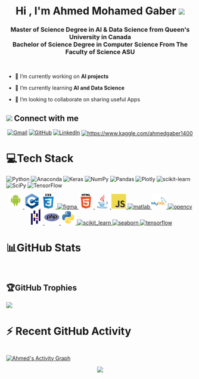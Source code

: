 <h1 align="center">Hi , I'm Ahmed Mohamed Gaber <img src="https://media.giphy.com/media/hvRJCLFzcasrR4ia7z/giphy.gif" width="35"></h1>

<h3 align="center">
Master of Science Degree in AI & Data Science from Queen's University in Canada <br>
Bachelor of Science Degree in Computer Science From The Faculty of Science ASU
</h3>
<br>

- 🔭 I’m currently working on **AI projects**

- 🌱 I’m currently learning **AI and Data Science**

- 👯 I’m looking to collaborate on sharing useful Apps

<!-- 👨‍💻 All of my projects are available at [https://github.com/Ahmed-M-G](https://github.com/Ahmed-M-G)

- 📫 How to reach me **gaber1400119@gmail.com** -->



<!--## 🌐Socials
<p align="center">
<a href="https://www.linkedin.com/in/ahmed-mohamed-gaber-143b25175/" target="blank"><img align="center" src="https://raw.githubusercontent.com/rahuldkjain/github-profile-readme-generator/master/src/images/icons/Social/linked-in-alt.svg" alt="https://www.linkedin.com/in/ahmed-gaber-143b25175/" height="30" width="40" /></a>
<a href="https://stackoverflow.com/users/18993829/ahmed-gaber" target="blank"><img align="center" src="https://raw.githubusercontent.com/rahuldkjain/github-profile-readme-generator/master/src/images/icons/Social/stack-overflow.svg" alt="https://stackoverflow.com/users/18993829/ahmed-gaber" height="30" width="40" /></a>
<a href="https://www.kaggle.com/ahmedgaber1400" target="blank"><img align="center" src="https://raw.githubusercontent.com/rahuldkjain/github-profile-readme-generator/master/src/images/icons/Social/kaggle.svg" alt="https://www.kaggle.com/ahmedgaber1400" height="30" width="40" /></a>
</p>-->

## <img src="https://media.giphy.com/media/iY8CRBdQXODJSCERIr/giphy.gif" width="30px"> Connect with me
<p align="center">
	<a href="mailto:gaber1400119@gmail.com"><img img src="https://img.shields.io/badge/gmail-%23EA4335.svg?style=plastic&logo=gmail&logoColor=white" alt="Gmail"/></a>
	<a href="https://github.com/Ahmed-M-G"><img src="https://img.shields.io/badge/github-%23181717.svg?style=plastic&logo=github&logoColor=white" alt="GitHub"/></a>
	<a href="https://www.linkedin.com/in/ahmed-mohamed-gaber-143b25175/"><img src="https://img.shields.io/badge/linkedin-%230A66C2.svg?style=plastic&logo=linkedin&logoColor=white" alt="LinkedIn"/></a>
    <a href="https://www.kaggle.com/ahmedgaber1400" target="blank"><img align="center" src="https://raw.githubusercontent.com/rahuldkjain/github-profile-readme-generator/master/src/images/icons/Social/kaggle.svg" alt="https://www.kaggle.com/ahmedgaber1400" height="30" width="40" /></a>
</p>

# 💻Tech Stack

![Python](https://img.shields.io/badge/python-3670A0?style=for-the-badge&logo=python&logoColor=ffdd54) ![Anaconda](https://img.shields.io/badge/Anaconda-%2344A833.svg?style=for-the-badge&logo=anaconda&logoColor=white) ![Keras](https://img.shields.io/badge/Keras-%23D00000.svg?style=for-the-badge&logo=Keras&logoColor=white) ![NumPy](https://img.shields.io/badge/numpy-%23013243.svg?style=for-the-badge&logo=numpy&logoColor=white) ![Pandas](https://img.shields.io/badge/pandas-%23150458.svg?style=for-the-badge&logo=pandas&logoColor=white) ![Plotly](https://img.shields.io/badge/Plotly-%233F4F75.svg?style=for-the-badge&logo=plotly&logoColor=white) ![scikit-learn](https://img.shields.io/badge/scikit--learn-%23F7931E.svg?style=for-the-badge&logo=scikit-learn&logoColor=white) ![SciPy](https://img.shields.io/badge/SciPy-%230C55A5.svg?style=for-the-badge&logo=scipy&logoColor=%white) ![TensorFlow](https://img.shields.io/badge/TensorFlow-%23FF6F00.svg?style=for-the-badge&logo=TensorFlow&logoColor=white)

<p align="center"> <a href="https://developer.android.com" target="_blank" rel="noreferrer"> <img src="https://raw.githubusercontent.com/devicons/devicon/master/icons/android/android-original-wordmark.svg" alt="android" width="40" height="40"/> </a> <a href="https://www.w3schools.com/cpp/" target="_blank" rel="noreferrer"> <img src="https://raw.githubusercontent.com/devicons/devicon/master/icons/cplusplus/cplusplus-original.svg" alt="cplusplus" width="40" height="40"/> </a> <a href="https://www.w3schools.com/css/" target="_blank" rel="noreferrer"> <img src="https://raw.githubusercontent.com/devicons/devicon/master/icons/css3/css3-original-wordmark.svg" alt="css3" width="40" height="40"/> </a> <a href="https://www.figma.com/" target="_blank" rel="noreferrer"> <img src="https://www.vectorlogo.zone/logos/figma/figma-icon.svg" alt="figma" width="40" height="40"/> </a> <a href="https://www.w3.org/html/" target="_blank" rel="noreferrer"> <img src="https://raw.githubusercontent.com/devicons/devicon/master/icons/html5/html5-original-wordmark.svg" alt="html5" width="40" height="40"/> </a> <a href="https://www.java.com" target="_blank" rel="noreferrer"> <img src="https://raw.githubusercontent.com/devicons/devicon/master/icons/java/java-original.svg" alt="java" width="40" height="40"/> </a> <a href="https://developer.mozilla.org/en-US/docs/Web/JavaScript" target="_blank" rel="noreferrer"> <img src="https://raw.githubusercontent.com/devicons/devicon/master/icons/javascript/javascript-original.svg" alt="javascript" width="40" height="40"/> </a> <a href="https://www.mathworks.com/" target="_blank" rel="noreferrer"> <img src="https://upload.wikimedia.org/wikipedia/commons/2/21/Matlab_Logo.png" alt="matlab" width="40" height="40"/> </a> <a href="https://www.mysql.com/" target="_blank" rel="noreferrer"> <img src="https://raw.githubusercontent.com/devicons/devicon/master/icons/mysql/mysql-original-wordmark.svg" alt="mysql" width="40" height="40"/> </a> <a href="https://opencv.org/" target="_blank" rel="noreferrer"> <img src="https://www.vectorlogo.zone/logos/opencv/opencv-icon.svg" alt="opencv" width="40" height="40"/> </a> <a href="https://pandas.pydata.org/" target="_blank" rel="noreferrer"> <img src="https://raw.githubusercontent.com/devicons/devicon/2ae2a900d2f041da66e950e4d48052658d850630/icons/pandas/pandas-original.svg" alt="pandas" width="40" height="40"/> </a> <a href="https://www.php.net" target="_blank" rel="noreferrer"> <img src="https://raw.githubusercontent.com/devicons/devicon/master/icons/php/php-original.svg" alt="php" width="40" height="40"/> </a> <a href="https://www.python.org" target="_blank" rel="noreferrer"> <img src="https://raw.githubusercontent.com/devicons/devicon/master/icons/python/python-original.svg" alt="python" width="40" height="40"/> </a> <a href="https://scikit-learn.org/" target="_blank" rel="noreferrer"> <img src="https://upload.wikimedia.org/wikipedia/commons/0/05/Scikit_learn_logo_small.svg" alt="scikit_learn" width="40" height="40"/> </a> <a href="https://seaborn.pydata.org/" target="_blank" rel="noreferrer"> <img src="https://seaborn.pydata.org/_images/logo-mark-lightbg.svg" alt="seaborn" width="40" height="40"/> </a> <a href="https://www.tensorflow.org" target="_blank" rel="noreferrer"> <img src="https://www.vectorlogo.zone/logos/tensorflow/tensorflow-icon.svg" alt="tensorflow" width="40" height="40"/> </a> </p>

# 📊GitHub Stats
<p align="center">
    <a href="#"><img alt = "" src="https://github-readme-stats.vercel.app/api?username=Ahmed-M-G&theme=algolia&hide_border=false&include_all_commits=false&count_private=false" /></a>	
    <!--<a href="#"><img alt = "" src="https://github-readme-streak-stats.herokuapp.com/?user=Ahmed-M-G&theme=algolia&hide_border=false" /></a>-->
    <a href="#"><img alt = "" src="https://github-readme-stats.vercel.app/api/top-langs/?username=Ahmed-M-G&theme=algolia&hide_border=false&include_all_commits=false&count_private=false&layout=compact" /></a>
</p>


<!--
![](https://github-readme-stats.vercel.app/api?username=Ahmed-M-G&theme=algolia&hide_border=false&include_all_commits=false&count_private=false)<br/>
![](https://github-readme-streak-stats.herokuapp.com/?user=Ahmed-M-G&theme=algolia&hide_border=false)<br/>
![](https://github-readme-stats.vercel.app/api/top-langs/?username=Ahmed-M-G&theme=algolia&hide_border=false&include_all_commits=false&count_private=false&layout=compact)<br/>

<img src="https://activity-graph.herokuapp.com/graph?username=Ahmed-M-G&theme=react-dark&bg_color=20232a&hide_border=true"/>-->




## 🏆GitHub Trophies
![](https://github-profile-trophy.vercel.app/?username=Ahmed-M-G&theme=discord&no-frame=false&no-bg=false&margin-w=4)


# ⚡ Recent GitHub Activity
<br/>
   <a href="https://github.com/Ahmed-M-G"><img alt="Ahmed's Activity Graph" src="https://activity-graph.herokuapp.com/graph?username=Ahmed-M-G&custom_title=Ahmed's%20Contribution%20Graph&theme=react-dark" /></a>
  <br/> 

<!-- ![Snake](https://github.com/Ahmed-M-G/Ahmed-M-G/blob/output/github-contribution-grid-snake.svg)

<br>

<!-- ![](https://komarev.com/ghpvc/?username=Ahmed-M-G) -->

<p align="center">
  <img src="https://capsule-render.vercel.app/api?type=waving&color=gradient&height=60&section=footer"/>
</p>
